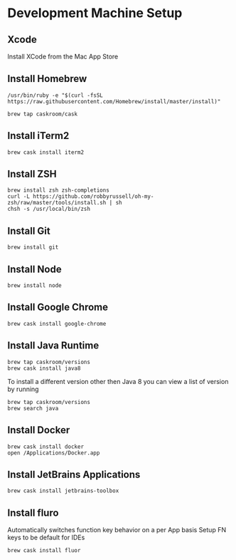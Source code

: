 # Development Machine Setup

## Xcode
Install XCode from the Mac App Store

## Install Homebrew
```
/usr/bin/ruby -e "$(curl -fsSL https://raw.githubusercontent.com/Homebrew/install/master/install)"

brew tap caskroom/cask
```

## Install iTerm2
```
brew cask install iterm2
```

## Install ZSH
```
brew install zsh zsh-completions
curl -L https://github.com/robbyrussell/oh-my-zsh/raw/master/tools/install.sh | sh
chsh -s /usr/local/bin/zsh
```

## Install Git
```
brew install git
```
## Install Node
```
brew install node
```

## Install Google Chrome
```
brew cask install google-chrome
```

## Install Java Runtime
```
brew tap caskroom/versions
brew cask install java8
```

To install a different version other then Java 8 you can view a list of version by running
```
brew tap caskroom/versions
brew search java

```

## Install Docker
```
brew cask install docker
open /Applications/Docker.app
```

## Install JetBrains Applications
```
brew cask install jetbrains-toolbox
```


## Install fluro 
Automatically switches function key behavior on a per App basis Setup FN keys to be default for IDEs
```
brew cask install fluor
```
